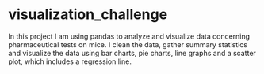 # visualization_challenge
In this project I am using pandas to analyze and visualize data concerning pharmaceutical tests on mice. I clean the data, gather summary statistics and visualize the data using bar charts, pie charts, line graphs and a scatter plot, which includes a regression line.
